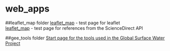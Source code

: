 # web_apps
##leaflet_map folder
<a href='https://andrewcottam.github.io/web_apps/leaflet_map/index.html'>leaflet_map</a> - test page for leaflet</br>
<a href='https://andrewcottam.github.io/web_apps/leaflet_map/reference.html'>leaflet_map</a> - test page for references from the ScienceDirect API

##gee_tools folder
<a href='https://andrewcottam.github.io/web_apps/gee_tools/index.html'>Start page for the tools used in the Global Surface Water Project</a></br>
